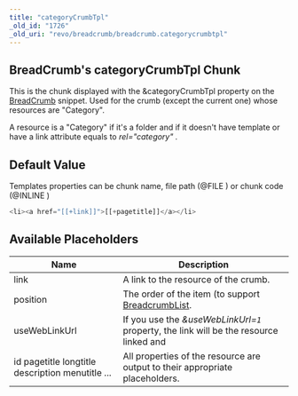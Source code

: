 ```yaml
---
title: "categoryCrumbTpl"
_old_id: "1726"
_old_uri: "revo/breadcrumb/breadcrumb.categorycrumbtpl"
---
```


## BreadCrumb's categoryCrumbTpl Chunk

This is the chunk displayed with the &categoryCrumbTpl property on the [BreadCrumb](http://rtfm.modx.com/extras/revo/breadcrumb) snippet. Used for the crumb (except the current one) whose resources are "Category".

A resource is a "Category" if it's a folder and if it doesn't have template or have a link attribute equals to _rel="category" ._

## Default Value

Templates properties can be chunk name, file path (@FILE ) or chunk code (@INLINE )

``` php
<li><a href="[[+link]]">[[+pagetitle]]</a></li>
```

## Available Placeholders

| Name                                             | Description                                                                            |
| ------------------------------------------------ | -------------------------------------------------------------------------------------- |
| link                                             | A link to the resource of the crumb.                                                   |
| position                                         | The order of the item (to support [BreadcrumbList](https://schema.org/BreadcrumbList). |
| useWebLinkUrl                                    | If you use the _&useWebLinkUrl=`1`_ property, the link will be the resource linked and |
| id pagetitle longtitle description menutitle ... | All properties of the resource are output to their appropriate placeholders.           |
